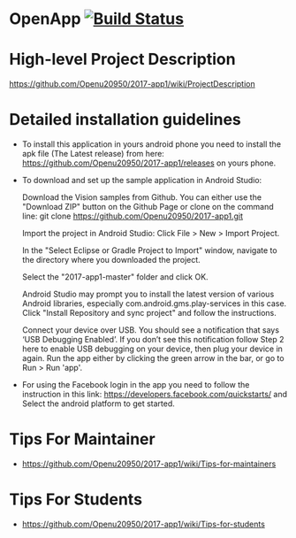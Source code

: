 # OpenApp [![Build Status](https://travis-ci.com/Openu20950/2017-app1.svg?token=PQrEfnoMbHXxzcgKUEQH&branch=master)](https://travis-ci.com/Openu20950/2017-app1) 

# High-level Project Description
  https://github.com/Openu20950/2017-app1/wiki/ProjectDescription

# Detailed installation guidelines
  * To install this application in yours android phone you need to install the apk file (The Latest release) from here:              https://github.com/Openu20950/2017-app1/releases on yours phone.
  
 * To download and set up the sample application in Android Studio:

   Download the Vision samples from Github.
   You can either use the "Download ZIP" button on the Github Page or clone on the command line:
   git clone https://github.com/Openu20950/2017-app1.git

   Import the project in Android Studio:
   Click File > New > Import Project.

   In the "Select Eclipse or Gradle Project to Import" window, navigate to the directory where you downloaded the project. 

   Select the "2017-app1-master" folder and click OK.

   Android Studio may prompt you to install the latest version of various Android libraries, especially com.android.gms.play-services in      this case. Click "Install Repository and sync project" and follow the instructions.

   Connect your device over USB. You should see a notification that says ‘USB Debugging Enabled’. 
   If you don’t see this notification follow Step 2 here to enable USB debugging on your device, then plug your device in again.
   Run the app either by clicking the green arrow in the bar, or go to Run > Run 'app'. 
  
  * For using the Facebook login in the app you need to follow the instruction in this link:
  https://developers.facebook.com/quickstarts/ 
  and Select the android platform to get started. 

# Tips For Maintainer 
 
* https://github.com/Openu20950/2017-app1/wiki/Tips-for-maintainers

# Tips For Students 

* https://github.com/Openu20950/2017-app1/wiki/Tips-for-students
